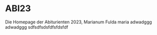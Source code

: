 # ABI23
Die Homepage der Abiturienten 2023, Marianum Fulda
maria
adwadggg
adwadggg
sdfsdfsdsfdfsfdsfdf

